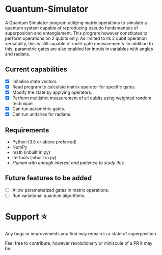 # Quantum-Simulator

A Quantum Simulator program utilizing matrix operations to simulate a quantum system capable of reproducing pseudo fundamentals of superposition and entanglement. This program however constitutes to perform operations on 2 qubits only. As limited to its 2 qubit operation versatality, this is still capable of multi-gate measurements. In addition to this, parametric gates are also enabled for inputs in variables with angles and radians.

## Current capabilities
- [x] Initialise state vectors.
- [x] Read program to calculate matrix operator for specific gates.
- [x] Modify the state by applying operators.
- [x] Perform multishot measurement of all qubits using weighted random technique.
- [x] Can run parametric gates.
- [x] Can run unitaries for radians.

## Requirements
- Python (3.5 or above preferred)
- NumPy
- math (inbuilt in py)
- itertools (inbuilt in py)
- *Human with enough interest and patience to study this*

## Future features to be added
- [ ] Allow parameterized gates in matrix operations.
- [ ] Run variational quantum algorithms.

# Support ⭐
Any bugs or improvements you find may remain in a state of superposition.

Feel free to contribute, however revolutionary or miniscule of a PR it may be.
